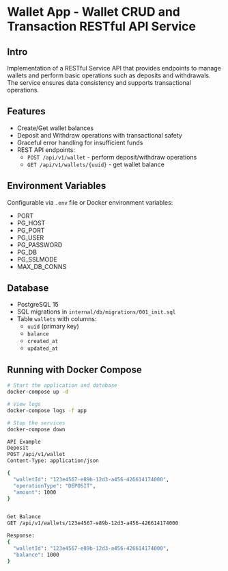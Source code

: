 # Wallet App - Wallet CRUD and Transaction RESTful API Service

## Intro
Implementation of a RESTful Service API that provides endpoints to manage wallets and perform basic operations such as deposits and withdrawals. The service ensures data consistency and supports transactional operations.

## Features

- Create/Get wallet balances
- Deposit and Withdraw operations with transactional safety
- Graceful error handling for insufficient funds
- REST API endpoints:
  - `POST /api/v1/wallet` - perform deposit/withdraw operations
  - `GET /api/v1/wallets/{uuid}` - get wallet balance

## Environment Variables

Configurable via `.env` file or Docker environment variables:

- PORT
- PG_HOST
- PG_PORT
- PG_USER
- PG_PASSWORD
- PG_DB
- PG_SSLMODE
- MAX_DB_CONNS


## Database

- PostgreSQL 15
- SQL migrations in `internal/db/migrations/001_init.sql`
- Table `wallets` with columns:
  - `uuid` (primary key)
  - `balance`
  - `created_at`
  - `updated_at`

## Running with Docker Compose

```bash
# Start the application and database
docker-compose up -d

# View logs
docker-compose logs -f app

# Stop the services
docker-compose down

API Example
Deposit
POST /api/v1/wallet
Content-Type: application/json

{
  "walletId": "123e4567-e89b-12d3-a456-426614174000",
  "operationType": "DEPOSIT",
  "amount": 1000
}


Get Balance
GET /api/v1/wallets/123e4567-e89b-12d3-a456-426614174000

Response:
{
  "walletId": "123e4567-e89b-12d3-a456-426614174000",
  "balance": 1000
}


